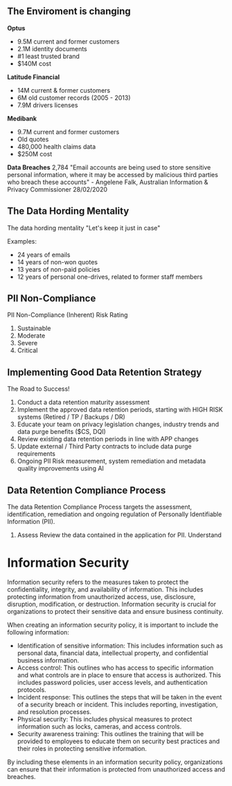 



## The Enviroment is changing

**Optus**
- 9.5M current and former customers
- 2.1M identity documents
- #1 least trusted brand
- $140M cost


**Latitude Financial**
- 14M current & former customers
- 6M old customer records (2005 - 2013)
- 7.9M drivers licenses

**Medibank**
- 9.7M current and former customers
- Old quotes
- 480,000 health claims data
- $250M cost

**Data Breaches**
2,784 "Email accounts are being used to store sensitive personal information, where it may be accessed by malicious third parties who breach these accounts" - Angelene Falk, Australian Information & Privacy Commissioner 28/02/2020

## The Data Hording Mentality
The data hording mentality "Let's keep it just in case"

Examples:
- 24 years of emails
- 14 years of non-won quotes
- 13 years of non-paid policies
- 12 years of personal one-drives, related to former staff members

## PII Non-Compliance
PII Non-Compliance (Inherent) Risk Rating
1. Sustainable
2. Moderate
3. Severe
4. Critical

## Implementing Good Data Retention Strategy

The Road to Success!
1. Conduct a data retention maturity assessment
2. Implement the approved data retention periods, starting with HIGH RISK systems (Retired / TP / Backups / DR)
3. Educate your team on privacy legislation changes, industry trends and data purge benefits ($CS, DQI)
4. Review existing data retention periods in line with APP changes
5. Update external / Third Party contracts to include data purge requirements
6. Ongoing PII Risk measurement, system remediation and metadata quality improvements using AI

## Data Retention Compliance Process
The data Retention Compliance Process targets the assessment, identification, remediation and ongoing regulation of Personally Identifiable Information (PII). 

1. Assess
Review the data contained in the application for PII. Understand


# Information Security

Information security refers to the measures taken to protect the confidentiality, integrity, and availability of information. This includes protecting information from unauthorized access, use, disclosure, disruption, modification, or destruction. Information security is crucial for organizations to protect their sensitive data and ensure business continuity.

When creating an information security policy, it is important to include the following information:

- Identification of sensitive information: This includes information such as personal data, financial data, intellectual property, and confidential business information.
- Access control: This outlines who has access to specific information and what controls are in place to ensure that access is authorized. This includes password policies, user access levels, and authentication protocols.
- Incident response: This outlines the steps that will be taken in the event of a security breach or incident. This includes reporting, investigation, and resolution processes.
- Physical security: This includes physical measures to protect information such as locks, cameras, and access controls.
- Security awareness training: This outlines the training that will be provided to employees to educate them on security best practices and their roles in protecting sensitive information.

By including these elements in an information security policy, organizations can ensure that their information is protected from unauthorized access and breaches.